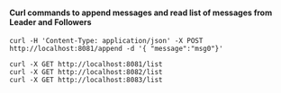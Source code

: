 

#### Curl commands to append messages and read list of messages from Leader and Followers
```Shell
curl -H 'Content-Type: application/json' -X POST http://localhost:8081/append -d '{ "message":"msg0"}'

curl -X GET http://localhost:8081/list
curl -X GET http://localhost:8082/list
curl -X GET http://localhost:8083/list
```